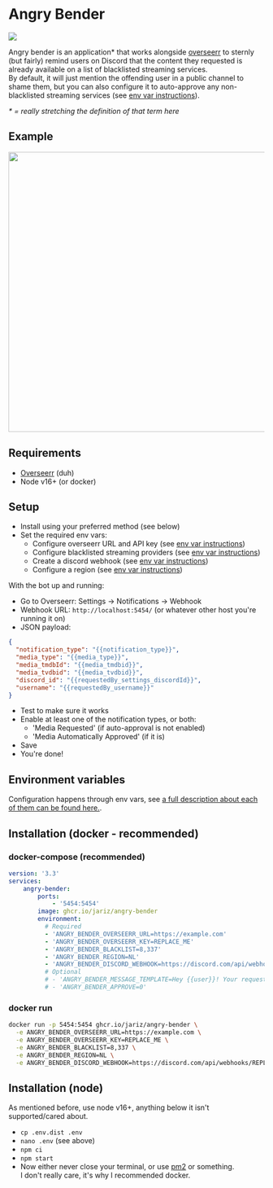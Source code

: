 # Angry Bender

![](https://c.tenor.com/HIEPKvqyNegAAAAC/angry-bender-mad.gif)

Angry bender is an application* that works alongside [overseerr](https://github.com/sct/overseerr/) to sternly (but fairly) remind users on Discord that the content they requested is already available on a list of blacklisted streaming services.   
By default, it will just mention the offending user in a public channel to shame them, but you can also configure it to auto-approve any non-blacklisted streaming services (see [env var instructions](https://github.com/jariz/angry-bender/blob/latest/ENV_VARS.md)).

_\* = really stretching the definition of that term here_

## Example
<img src="https://jari.lol/9yqTk0pUwk.png" width="550">

## Requirements
- [Overseerr](https://github.com/sct/overseerr/) (duh)
- Node v16+ (or docker)

## Setup
- Install using your preferred method (see below)
- Set the required env vars:
  - Configure overseerr URL and API key (see [env var instructions](https://github.com/jariz/angry-bender/blob/latest/ENV_VARS.md))
  - Configure blacklisted streaming providers (see [env var instructions](https://github.com/jariz/angry-bender/blob/latest/ENV_VARS.md))
  - Create a discord webhook (see [env var instructions](https://github.com/jariz/angry-bender/blob/latest/ENV_VARS.md))
  - Configure a region (see [env var instructions](https://github.com/jariz/angry-bender/blob/latest/ENV_VARS.md))

With the bot up and running:
- Go to Overseerr: Settings → Notifications → Webhook
- Webhook URL: `http://localhost:5454/` (or whatever other host you're running it on)
- JSON payload:

```json
{
  "notification_type": "{{notification_type}}",
  "media_type": "{{media_type}}",
  "media_tmdbId": "{{media_tmdbid}}",
  "media_tvdbid": "{{media_tvdbid}}",
  "discord_id": "{{requestedBy_settings_discordId}}",
  "username": "{{requestedBy_username}}"
}
```

- Test to make sure it works
- Enable at least one of the notification types, or both: 
  - 'Media Requested' (if auto-approval is not enabled)
  - 'Media Automatically Approved' (if it is)
- Save
- You're done!

## Environment variables
Configuration happens through env vars, see [a full description about each of them can be found here.](https://github.com/jariz/angry-bender/blob/latest/ENV_VARS.md).

## Installation (docker - recommended)

### docker-compose (recommended)

```yaml
version: '3.3'
services:
    angry-bender:
        ports:
            - '5454:5454'
        image: ghcr.io/jariz/angry-bender
        environment:
          # Required
          - 'ANGRY_BENDER_OVERSEERR_URL=https://example.com'
          - 'ANGRY_BENDER_OVERSEERR_KEY=REPLACE_ME'
          - 'ANGRY_BENDER_BLACKLIST=8,337'
          - 'ANGRY_BENDER_REGION=NL'
          - 'ANGRY_BENDER_DISCORD_WEBHOOK=https://discord.com/api/webhooks/REPLACE/ME'
          # Optional
          # - 'ANGRY_BENDER_MESSAGE_TEMPLATE=Hey {{user}}! Your request for {{media_title}} was still approved, but this is a kind reminder that {{media_title}} is available on {{streamer}} in {{country}}! Surely you have a login to this streaming service already?'
          # - 'ANGRY_BENDER_APPROVE=0'
```

### docker run
```bash
docker run -p 5454:5454 ghcr.io/jariz/angry-bender \
  -e ANGRY_BENDER_OVERSEERR_URL=https://example.com \
  -e ANGRY_BENDER_OVERSEERR_KEY=REPLACE_ME \
  -e ANGRY_BENDER_BLACKLIST=8,337 \
  -e ANGRY_BENDER_REGION=NL \
  -e ANGRY_BENDER_DISCORD_WEBHOOK=https://discord.com/api/webhooks/REPLACE/ME \
```


## Installation (node)
As mentioned before, use node v16+, anything below it isn't supported/cared about.   

- `cp .env.dist .env`
- `nano .env` (see above)
- `npm ci`
- `npm start`
- Now either never close your terminal, or use [pm2](https://pm2.keymetrics.io/) or something.   
  I don't really care, it's why I recommended docker.
